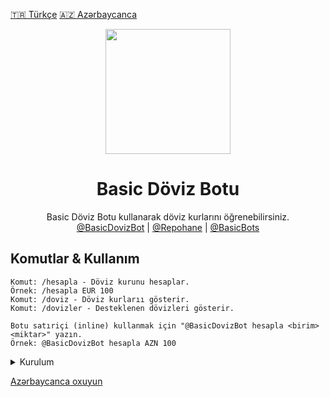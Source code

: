 [🇹🇷 Türkçe](README.md ':include') 
[🇦🇿 Azərbaycanca](AzeREADME.md ':include')

<div align="center"> <img src="https://te.legra.ph/file/07145fe24ab85839b6284.png" width="200" height="200"> <h1>Basic Döviz Botu</h1> 
</div>
<p align="center"> Basic Döviz Botu kullanarak döviz kurlarını öğrenebilirsiniz. 
   <br> 
         <a href="https://t.me/basicdovizbot">@BasicDovizBot</a> | 
         <a href="https://t.me/Repohane">@Repohane</a> |
         <a href="https://t.me/BasicBots">@BasicBots</a>
   </br> 
</p>

## Komutlar & Kullanım
```
Komut: /hesapla - Döviz kurunu hesaplar.
Örnek: /hesapla EUR 100
Komut: /doviz - Döviz kurlarıı gösterir.
Komut: /dovizler - Desteklenen dövizleri gösterir.

Botu satıriçi (inline) kullanmak için "@BasicDovizBot hesapla <birim><miktar>" yazın.
Örnek: @BasicDovizBot hesapla AZN 100
```
<details>
<summary>Kurulum</summary>
Botu herokuya veya kendi sunucunuza kurarak kullanabilirsiniz. 

## Heroku
Herokuya kurmak için gereksinimleri alın ve aşağıda bulunan butona tıklayın.
[![Herokuya Kur](https://www.herokucdn.com/deploy/button.png)](https://heroku.com/deploy)

# Gereksinimler
```
Bot Token - Kullanmak istediğiniz botun tokenini @BotFather'dan alın ve girin.
Bot Username - Kullanmak istediğini, botun kullanıcı adını girin.
API ID - my.telegram.org adresinden alın.
APIHash - my.telegram.org adresinden alın.
```
</details>

[Azərbaycanca oxuyun](AzeReadme.md ':include')
